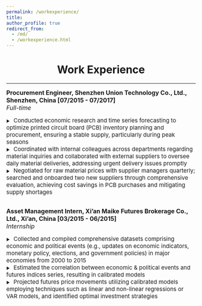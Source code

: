 ```yaml
---
permalink: /workexperience/
title: 
author_profile: true
redirect_from: 
  - /md/
  - /workexperience.html
---
```

<head>
    <style>
        .bolder-text {
            font-weight: 500; /* Adjust the value to make it slightly bolder */
        }
    </style>
</head>

# <center> Work Experience </center>
- - -

<style>
.custom-bullet {
    list-style-type: none;
    padding-left: 0;
}

.custom-bullet li::before {
    content: "\25B6"; /* Unicode character for BLACK RIGHT-POINTING TRIANGLE */
    font-size: 10px; /* Adjust this value to change the icon size */
    margin-right: 1em; /* Adjust this value to control the spacing */
}
</style>



<ul class="custom-bullet">
  <span style="font-size: 16px;"><strong>Procurement Engineer, Shenzhen Union Technology Co., Ltd., Shenzhen, China [07/2015 - 07/2017]</strong></span><br>
  <span style="font-size: 16px;"> <i>Full-time</i></span>
    <ul class="custom-bullet">
      <li><span style="font-size: 15px; ">Conducted economic research and time series forecasting to optimize printed circuit board (PCB) inventory planning and procurement, ensuring a stable supply, particularly during peak seasons</span></li>
      <li><span style="font-size: 15px; ">Coordinated with internal colleagues across departments regarding material inquiries and collaborated with external suppliers to oversee daily material deliveries, addressing urgent delivery issues promptly</span></li>
      <li><span style="font-size: 15px; ">Negotiated for raw material prices with supplier managers quarterly; searched and onboarded two new suppliers through comprehensive evaluation, achieving cost savings in PCB purchases and mitigating supply shortages</span></li><br>
     </ul>
  </ul>


<ul class="custom-bullet">
  <span style="font-size: 16px;"><strong>Asset Management Intern, Xi’an Maike Futures Brokerage Co., Ltd., Xi’an, China [03/2015 - 06/2015]</strong></span><br>
  <span style="font-size: 16px;"><i>Internship</i></span>
    <ul class="custom-bullet">
      <li><span style="font-size: 15px; ">Collected and compiled comprehensive datasets comprising economic and political events (e.g., updates on economic indicators, monetary policy, elections, and government policies) in major economies from 2000 to 2015</span></li>
      <li><span style="font-size: 15px; ">Estimated the correlation between economic & political events and futures indices series, resulting in calibrated models</span></li>
      <li><span style="font-size: 15px; ">Projected futures price movements utilizing calibrated models employing techniques such as linear and non-linear regressions or VAR models, and identified optimal investment strategies</span></li>
     </ul>
</ul>



<!--
<span style="font-size: 17px;"><strong>Full-time Job</strong></span>
<ul class="custom-bullet">
  <span style="font-size: 16px;"><strong>Procurement Engineer, Shenzhen Union Technology Co., Ltd., Shenzhen, China [07/2015 - 07/2017]</strong></span>
    <ul class="custom-bullet">
      <li><span style="font-size: 15px; font-family: monospace;">Conducted economic cycle research to analyze material (i.e., PCB) inventory planning and procurement, effectively ensuring PCB supply during peak seasons</span></li>
      <li><span style="font-size: 15px; font-family: monospace;">Searched and onboarded two new suppliers through comprehensive evaluation</span></li>
      <li><span style="font-size: 15px; font-family: monospace;">Negotiated materials prices with experienced suppliers and monitored subsequent deliveries</span></li>
     </ul>
  </ul>
  
<br>

<span style="font-size: 17px;"><strong>Internship</strong></span>
<ul class="custom-bullet">
  <span style="font-size: 16px;"><strong>Asset Management Intern, Xi’an Maike Futures Brokerage Co., Ltd., Xi’an, China [03/2015 - 06/2015]</strong></span>
    <ul class="custom-bullet">
      <li><span style="font-size: 15px; font-family: monospace;">Produced datasets on economic events from major economies</span></li>
      <li><span style="font-size: 15px; font-family: monospace;">Analyzed the effects of economic events on the futures market</span></li>
      <li><span style="font-size: 15px; font-family: monospace;">Forecasted futures prices and determined appropriate investment strategies</span></li>
     </ul>
</ul>
-->
